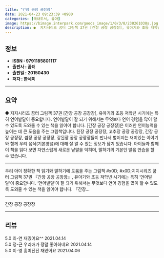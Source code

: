 ```yaml
---
title: "간장 공장 공장장"
date: 2021-04-23 09:23:39 +0900
categories: [국내도서, 유아]
image: https://bimage.interpark.com/goods_image/1/0/3/8/238261038s.jpg
description: ●  지지시리즈 꿈터 그림책 37권 [간장 공장 공장장], 유아기와 초등 저학년 시기에는 특히 언어발달이 중요합니다. 언어발달이 잘 되기 위해서는 무엇보다 언어 경험을 많이 할 수 있도록 도와줄 수 있는 책을 읽어야 합니다. [간장 공장 공장장]은 이러한 언어능력을 높이는 데 큰 도움을 주는 그림책입니다
---
```


## **정보**

- **ISBN : 9791185801117**
- **출판사 : 꿈터**
- **출판일 : 20150430**
- **저자 : 한세미**

------



## **요약**

●  지지시리즈 꿈터 그림책 37권 [간장 공장 공장장], 유아기와 초등 저학년 시기에는 특히 언어발달이 중요합니다. 언어발달이 잘 되기 위해서는 무엇보다 언어 경험을 많이 할 수 있도록 도와줄 수 있는 책을 읽어야 합니다. [간장 공장 공장장]은 이러한 언어능력을 높이는 데 큰 도움을 주는 그림책입니다. 된장 공장 공장장, 고추장 공장 공장장, 간장 공장 공장장, 쌈장 공장 공장장, 강된장 공장 공장장들이 만나서 벌어지는 재미있는 이야기와 함께 우리 음식(기본양념)에 대해 잘 알 수 있는 정보가 담겨 있습니다. 아이들과 함께 이 책을 읽다 보면 자연스럽게 새로운 낱말을 익히며, 말하기의 기본인 발음 연습을 할 수 있습니다.

------

우리 아이 정확한 책 읽기와 말하기에 도움을 주는 그림책  #x0D; #x0D;지지시리즈 꿈터 그림책 37권 『간장 공장 공장장』, 유아기와 초등 저학년 시기에는 특히 ‘언어발달’이 중요합니다. ‘언어발달’이 잘 되기 위해서는 무엇보다 언어 경험을 많이 할 수 있도록 도와줄 수 있는 책을 읽어야 합니다. 『간장... 

------


간장 공장 공장장 

------


## **리뷰** 

5.0 최-연 재밌어요^^ 2021.04.14 <br/>5.0 정-근 우리애가 정말 좋아하네요 2021.04.14 <br/>5.0 이-영 흥미진진  재밌어요 2021.04.06 <br/>